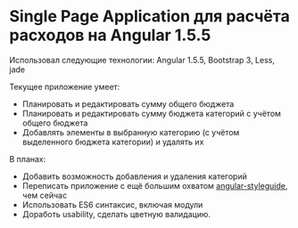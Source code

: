 # Single Page Application для расчёта расходов на Angular 1.5.5

Использовал следующие технологии: Angular 1.5.5, Bootstrap 3, Less, jade

Текущее приложение умеет: 

* Планировать и редактировать сумму общего бюджета
* Планировать и редактировать сумму бюджета категорий с учётом общего бюджета
* Добавлять элементы в выбранную категорию (с учётом выделенного бюджета категории) и удалять их


В планах: 

* Добавить возможность добавления и удаления категорий
* Переписать приложение с ещё большим охватом [angular-styleguide](https://github.com/johnpapa/angular-styleguide), чем сейчас
* Использовать ES6 синтаксис, включая модули
* Доработь usability, сделать цветную валидацию.


